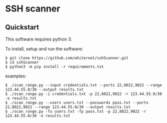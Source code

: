 # SSH scanner

## Quickstart

This software requires python 3.

To install, setup and run the software:

    $ git clone https://github.com/whiteroot/sshScanner.git
    $ cd sshScanner
    $ python3 -m pip install -r requirements.txt

examples:

    $ ./scan_range.py --input credentials.txt --ports 22,8022,9022 --range 123.44.55.0/30 --output results.txt
    $ ./scan_range.py -i credentials.txt -p 22,8022,9022 -r 123.44.55.0/30 -o results.txt
    $ ./scan_range.py --users users.txt --passwords pass.txt --ports 22,8022,9022 --range 123.44.55.0/30 --output results.txt
    $ ./scan_range.py -fu users.txt -fp pass.txt -p 22,8022,9022 -r 123.44.55.0/30 -o results.txt
